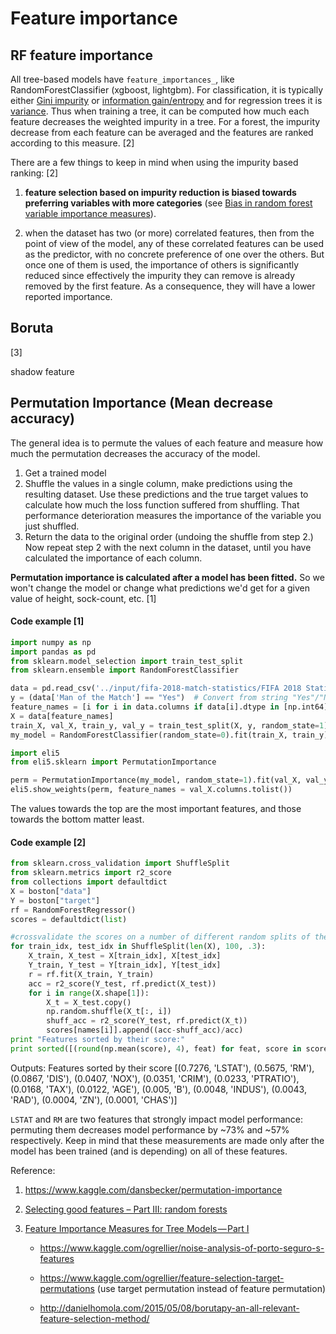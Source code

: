 # Feature importance

## RF feature importance

All tree-based models have `feature_importances_`, like RandomForestClassifier (xgboost, lightgbm). For classification, it is typically either [Gini impurity](http://en.wikipedia.org/wiki/Decision_tree_learning#Gini_impurity) or [information gain/entropy](http://en.wikipedia.org/wiki/Information_gain_in_decision_trees) and for regression trees it is [variance](http://en.wikipedia.org/wiki/Variance). Thus when training a tree, it can be computed how much each feature decreases the weighted impurity in a tree. For a forest, the impurity decrease from each feature can be averaged and the features are ranked according to this measure. [2]

There are a few things to keep in mind when using the impurity based ranking:  [2]

1. **feature selection based on impurity reduction is biased towards preferring variables with more categories** (see [Bias in random forest variable importance measures](http://link.springer.com/article/10.1186%2F1471-2105-8-25)). 

2.  when the dataset has two (or more) correlated features, then from the point of view of the model, any of these correlated features can be used as the predictor, with no concrete preference of one over the others. But once one of them is used, the importance of others is significantly reduced since effectively the impurity they can remove is already removed by the first feature. As a consequence, they will have a lower reported importance. 



## Boruta

[3]

shadow feature



## Permutation Importance (Mean decrease accuracy)

The general idea is to permute the values of each feature and measure how much the permutation decreases the accuracy of the model.

1. Get a trained model
2. Shuffle the values in a single column, make predictions using the resulting dataset. Use these predictions and the true target values to calculate how much the loss function suffered from shuffling. That performance deterioration measures the importance of the variable you just shuffled.
3. Return the data to the original order (undoing the shuffle from step 2.) Now repeat step 2 with the next column in the dataset, until you have calculated the importance of each column.

**Permutation importance is calculated after a model has been fitted.** So we won't change the model or change what predictions we'd get for a given value of height, sock-count, etc. [1]



#### Code example [1]

```python
import numpy as np
import pandas as pd
from sklearn.model_selection import train_test_split
from sklearn.ensemble import RandomForestClassifier

data = pd.read_csv('../input/fifa-2018-match-statistics/FIFA 2018 Statistics.csv')
y = (data['Man of the Match'] == "Yes")  # Convert from string "Yes"/"No" to binary
feature_names = [i for i in data.columns if data[i].dtype in [np.int64]]
X = data[feature_names]
train_X, val_X, train_y, val_y = train_test_split(X, y, random_state=1)
my_model = RandomForestClassifier(random_state=0).fit(train_X, train_y)

import eli5
from eli5.sklearn import PermutationImportance

perm = PermutationImportance(my_model, random_state=1).fit(val_X, val_y)
eli5.show_weights(perm, feature_names = val_X.columns.tolist())
```

The values towards the top are the most important features, and those towards the bottom matter least.



#### Code example [2]

```python
from sklearn.cross_validation import ShuffleSplit
from sklearn.metrics import r2_score
from collections import defaultdict
X = boston["data"]
Y = boston["target"]
rf = RandomForestRegressor()
scores = defaultdict(list)

#crossvalidate the scores on a number of different random splits of the data
for train_idx, test_idx in ShuffleSplit(len(X), 100, .3):
    X_train, X_test = X[train_idx], X[test_idx]
    Y_train, Y_test = Y[train_idx], Y[test_idx]
    r = rf.fit(X_train, Y_train)
    acc = r2_score(Y_test, rf.predict(X_test))
    for i in range(X.shape[1]):
        X_t = X_test.copy()
        np.random.shuffle(X_t[:, i])
        shuff_acc = r2_score(Y_test, rf.predict(X_t))
        scores[names[i]].append((acc-shuff_acc)/acc)
print "Features sorted by their score:"
print sorted([(round(np.mean(score), 4), feat) for feat, score in scores.items()], reverse=True)
```

Outputs: Features sorted by their score
[(0.7276, 'LSTAT'), (0.5675, 'RM'), (0.0867, 'DIS'), (0.0407, 'NOX'), (0.0351, 'CRIM'), (0.0233, 'PTRATIO'), (0.0168, 'TAX'), (0.0122, 'AGE'), (0.005, 'B'), (0.0048, 'INDUS'), (0.0043, 'RAD'), (0.0004, 'ZN'), (0.0001, 'CHAS')]

`LSTAT` and `RM` are two features that strongly impact model performance: permuting them decreases model performance by ~73% and ~57% respectively. Keep in mind that these measurements are made only after the model has been trained (and is depending) on all of these features. 

Reference:

1. https://www.kaggle.com/dansbecker/permutation-importance

2. [Selecting good features – Part III: random forests](https://blog.datadive.net/selecting-good-features-part-iii-random-forests/)

3. [Feature Importance Measures for Tree Models — Part I](https://medium.com/the-artificial-impostor/feature-importance-measures-for-tree-models-part-i-47f187c1a2c3)

   - https://www.kaggle.com/ogrellier/noise-analysis-of-porto-seguro-s-features

   - https://www.kaggle.com/ogrellier/feature-selection-target-permutations (use target permutation instead of feature permutation)

   - http://danielhomola.com/2015/05/08/borutapy-an-all-relevant-feature-selection-method/

     

